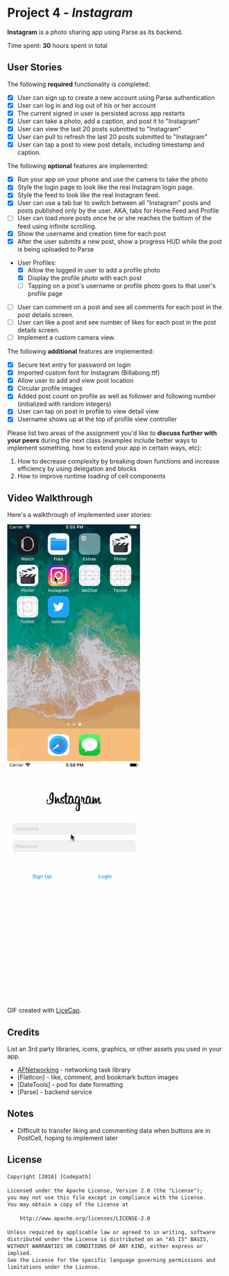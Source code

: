 # Project 4 - *Instagram*

**Instagram** is a photo sharing app using Parse as its backend.

Time spent: **30** hours spent in total

## User Stories

The following **required** functionality is completed:

- [X] User can sign up to create a new account using Parse authentication
- [X] User can log in and log out of his or her account
- [X] The current signed in user is persisted across app restarts
- [X] User can take a photo, add a caption, and post it to "Instagram"
- [X] User can view the last 20 posts submitted to "Instagram"
- [X] User can pull to refresh the last 20 posts submitted to "Instagram"
- [X] User can tap a post to view post details, including timestamp and caption.

The following **optional** features are implemented:

- [X] Run your app on your phone and use the camera to take the photo
- [X] Style the login page to look like the real Instagram login page.
- [X] Style the feed to look like the real Instagram feed.
- [X] User can use a tab bar to switch between all "Instagram" posts and posts published only by the user. AKA, tabs for Home Feed and Profile
- [ ] User can load more posts once he or she reaches the bottom of the feed using infinite scrolling.
- [X] Show the username and creation time for each post
- [X] After the user submits a new post, show a progress HUD while the post is being uploaded to Parse
- User Profiles:
   - [X] Allow the logged in user to add a profile photo
   - [X] Display the profile photo with each post
   - [ ] Tapping on a post's username or profile photo goes to that user's profile page
- [ ] User can comment on a post and see all comments for each post in the post details screen.
- [ ] User can like a post and see number of likes for each post in the post details screen.
- [ ] Implement a custom camera view.

The following **additional** features are implemented:

- [X] Secure text entry for password on login 
- [X] Imported custom font for Instagram (Billabong.ttf) 
- [X] Allow user to add and view post location 
- [X] Circular profile images
- [X] Added post count on profile as well as follower and following number (initialized with random integers) 
- [x] User can tap on post in profile to view detail view 
- [x] Username shows up at the top of profile view controller 

Please list two areas of the assignment you'd like to **discuss further with your peers** during the next class (examples include better ways to implement something, how to extend your app in certain ways, etc):

1. How to decrease complexity by breaking down functions and increase efficiency by using delegation and blocks 
2. How to improve runtime loading of cell components 

## Video Walkthrough

Here's a walkthrough of implemented user stories:

<img src='https://github.com/aujk/Instagram/blob/master/InstagramHomeFeedAndProfile.gif' title='Video Walkthrough' width='' alt='Video Walkthrough' />

<img src='https://github.com/aujk/Instagram/blob/master/InstagramLoginAndPost.gif' title='Video Walkthrough' width='' alt='Video Walkthrough' />

GIF created with [LiceCap](http://www.cockos.com/licecap/).

## Credits

List an 3rd party libraries, icons, graphics, or other assets you used in your app.

- [AFNetworking](https://github.com/AFNetworking/AFNetworking) - networking task library
- [FlatIcon] - like, comment, and bookmark button images
- [DateTools] - pod for date formatting 
- [Parse] - backend service 


## Notes
- Difficult to transfer liking and commenting data when buttons are in PostCell, hoping to implement later

## License

    Copyright [2018] [Codepath]

    Licensed under the Apache License, Version 2.0 (the "License");
    you may not use this file except in compliance with the License.
    You may obtain a copy of the License at

        http://www.apache.org/licenses/LICENSE-2.0

    Unless required by applicable law or agreed to in writing, software
    distributed under the License is distributed on an "AS IS" BASIS,
    WITHOUT WARRANTIES OR CONDITIONS OF ANY KIND, either express or implied.
    See the License for the specific language governing permissions and
    limitations under the License.

